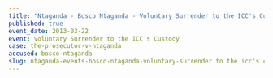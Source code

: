 ```yaml
---
title: "Ntaganda - Bosco Ntaganda - Voluntary Surrender to the ICC's Custody"
published: true
event_date: 2013-03-22
event: Voluntary Surrender to the ICC's Custody
case: the-prosecutor-v-ntaganda
accused: bosco-ntaganda
slug: ntaganda-events-bosco-ntaganda-voluntary-surrender to the icc's custody
---
```

